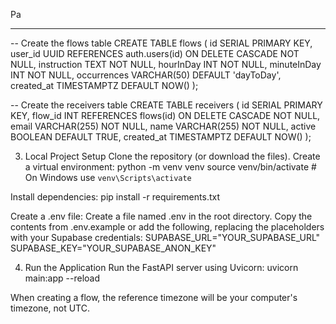 
Pa

---

-- Create the flows table
CREATE TABLE flows (
    id SERIAL PRIMARY KEY,
    user_id UUID REFERENCES auth.users(id) ON DELETE CASCADE NOT NULL,
    instruction TEXT NOT NULL,
    hourInDay INT NOT NULL,
    minuteInDay INT NOT NULL,
    occurrences VARCHAR(50) DEFAULT 'dayToDay',
    created_at TIMESTAMPTZ DEFAULT NOW()
);

-- Create the receivers table
CREATE TABLE receivers (
    id SERIAL PRIMARY KEY,
    flow_id INT REFERENCES flows(id) ON DELETE CASCADE NOT NULL,
    email VARCHAR(255) NOT NULL,
    name VARCHAR(255) NOT NULL,
    active BOOLEAN DEFAULT TRUE,
    created_at TIMESTAMPTZ DEFAULT NOW()
);


3. Local Project Setup
Clone the repository (or download the files).
Create a virtual environment:
python -m venv venv
source venv/bin/activate  # On Windows use `venv\Scripts\activate`


Install dependencies:
pip install -r requirements.txt


Create a .env file:
Create a file named .env in the root directory.
Copy the contents from .env.example or add the following, replacing the placeholders with your Supabase credentials:
SUPABASE_URL="YOUR_SUPABASE_URL"
SUPABASE_KEY="YOUR_SUPABASE_ANON_KEY"


4. Run the Application
Run the FastAPI server using Uvicorn:
uvicorn main:app --reload

When creating a flow, the reference timezone will be your computer's timezone, not UTC.
